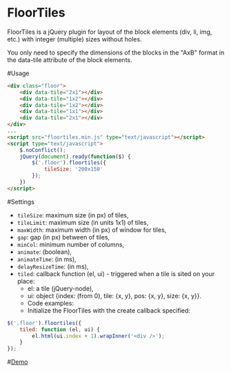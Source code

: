 # FloorTiles

FloorTiles is a jQuery plugin for layout of the block elements (div, li, img, etc.) with integer (multiple) sizes without holes.

You only need to specify the dimensions of the blocks in the "AxB" format in the data-tile attribute of the block elements.

#Usage

```html    
<div class="floor">
	<div data-tile="2x1"></div>
	<div data-tile="1x2"></div>
	<div data-tile="1x2"></div>
	<div data-tile="1x1"></div>
	<div data-tile="2x1"></div>
</div>
...
<script src="floortiles.min.js" type="text/javascript"></script>
<script type="text/javascript">
	$.noConflict();
	jQuery(document).ready(function($) {
		$('.floor').floortiles({
			tileSize: '200x150'
		});
	})
</script>
```

#Settings

- `tileSize`: maximum size (in px) of tiles,
- `tileLimit`: maximum size (in units 1x1) of tiles,
- `maxWidth`: maximum width (in px) of window for tiles,
- `gap`: gap (in px) between of tiles,
- `minCol`: minimum number of columns,
- `animate`: (boolean),
- `animateTime`: (in ms),
- `delayResizeTime`: (in ms),
- `tiled`: callback function (el, ui) - triggered when a tile is sited on your place:
  - el: a tile (jQuery-node),
  - ui: object {index: (from 0), tile: {x, y}, pos: {x, y}, size: {x, y}}.
  - Code examples:
  - Initialize the FloorTiles with the create callback specified:

```js    
$('.floor').floortiles({
	tiled: function (el, ui) {
		el.html(ui.index + 1).wrapInner('<div />');
	}
});
```

#[Demo](https://tontsacom.github.io/floortiles/)
